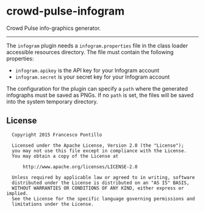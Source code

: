 crowd-pulse-infogram
====================

Crowd Pulse info-graphics generator.

--------------------

The `infogram` plugin needs a `infogram.properties` file in the class loader accessible resources 
directory.
The file must contain the following properties:

- `infogram.apikey` is the API key for your Infogram account
- `infogram.secret` is your secret key for your Infogram account

The configuration for the plugin can specify a `path` where the generated infographs must be saved 
as PNGs. If no `path` is set, the files will be saved into the system temporary directory.
  
## License

```
  Copyright 2015 Francesco Pontillo

  Licensed under the Apache License, Version 2.0 (the "License");
  you may not use this file except in compliance with the License.
  You may obtain a copy of the License at

      http://www.apache.org/licenses/LICENSE-2.0

  Unless required by applicable law or agreed to in writing, software
  distributed under the License is distributed on an "AS IS" BASIS,
  WITHOUT WARRANTIES OR CONDITIONS OF ANY KIND, either express or implied.
  See the License for the specific language governing permissions and
  limitations under the License.

```
